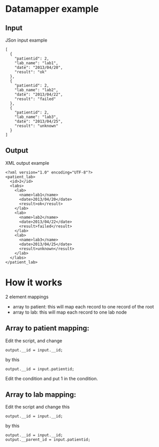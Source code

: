 Datamapper example
====


Input
----

JSon input example
```
[
  {
  	"patientid": 2,
  	"lab_name": "lab1",
  	"date": "2013/04/20",
  	"result": "ok"
  },
  {
  	"patientid": 2,
  	"lab_name": "lab2",
  	"date": "2013/04/22",
  	"result": "failed"
  },
  {
  	"patientid": 2,
  	"lab_name": "lab3",
  	"date": "2013/04/25",
  	"result": "unknown"
  }
]
```

Output
----

XML output example
```
<?xml version="1.0" encoding="UTF-8"?>
<patient_lab>
  <id>2</id>
  <labs>
    <lab>
      <name>lab1</name>
      <date>2013/04/20</date>
      <result>ok</result>
    </lab>
    <lab>
      <name>lab2</name>
      <date>2013/04/22</date>
      <result>failed</result>
    </lab>
    <lab>
      <name>lab3</name>
      <date>2013/04/25</date>
      <result>unknown</result>
    </lab>
  </labs>
</patient_lab>
```

How it works
====
2 element mappings

*  array to patient: this will map each record to one record of the root
*  array to lab: this will map each record to one lab node

Array to patient mapping:
----
Edit the script, and change
```
output.__id = input.__id;
```
by this
```
output.__id = input.patientid;
```

Edit the condition and put 1 in the condition.

Array to lab mapping:
----

Edit the script and change this

```
output.__id = input.__id;
```

by this
```
output.__id = input.__id;
output.__parent_id = input.patientid;
```

